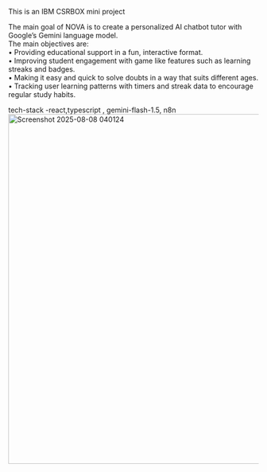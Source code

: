 This is an IBM CSRBOX mini project 

The main goal of NOVA is to create a personalized AI chatbot tutor with Google’s Gemini language 
model.  
The main objectives are:   
• Providing educational support in a fun, interactive format.   
• Improving student engagement with game like features such as learning streaks and badges.   
• Making it easy and quick to solve doubts in a way that suits different ages.   
• Tracking user learning patterns with timers and streak data to encourage regular study habits.  

tech-stack -react,typescript , gemini-flash-1.5, n8n 
<img width="1266" height="703" alt="Screenshot 2025-08-08 040124" src="https://github.com/user-attachments/assets/0c64eb6c-9f61-46f7-bd3e-b4726e20bc40" />
 
